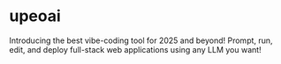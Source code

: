 # upeoai
Introducing the best vibe-coding tool for 2025 and beyond! Prompt, run, edit, and deploy full-stack web applications using any LLM you want!
